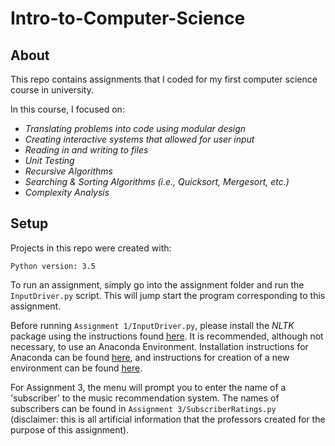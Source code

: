 # Intro-to-Computer-Science

## About
This repo contains assignments that I coded for my first computer science course in university.

In this course, I focused on:
* *Translating problems into code using modular design*
* *Creating interactive systems that allowed for user input*
* *Reading in and writing to files*
* *Unit Testing*
* *Recursive Algorithms*
* *Searching & Sorting Algorithms (i.e., Quicksort, Mergesort, etc.)*
* *Complexity Analysis*

## Setup
Projects in this repo were created with:

```Python version: 3.5```

To run an assignment, simply go into the assignment folder and run the `InputDriver.py` script. This will jump start the program corresponding to this assignment.

Before running `Assignment 1/InputDriver.py`, please install the *NLTK* package using the instructions found [here](https://www.nltk.org/install.html). It is recommended, although not necessary, to use an Anaconda Environment. Installation instructions for Anaconda can be found [here](https://docs.anaconda.com/anaconda/install/index.html), and instructions for creation of a new environment can be found [here](https://conda.io/projects/conda/en/latest/user-guide/tasks/manage-environments.html#creating-an-environment-with-commands).

For Assignment 3, the menu will prompt you to enter the name of a 'subscriber' to the music recommendation system. The names of subscribers can be found in `Assignment 3/SubscriberRatings.py` (disclaimer: this is all artificial information that the professors created for the purpose of this assignment).
